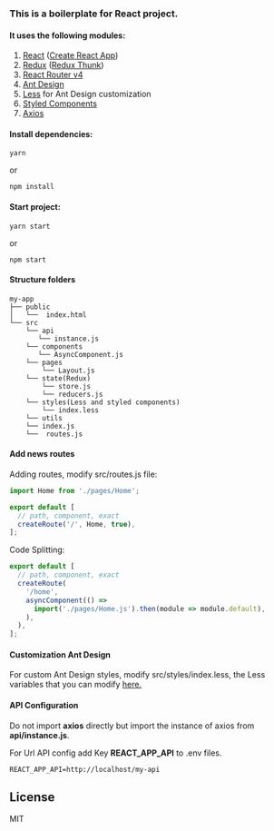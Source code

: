 ### This is a boilerplate for React project.

#### It uses the following modules:
1. [React](https://reactjs.org) ([Create React App](https://github.com/facebook/create-react-app))
2. [Redux](https://redux.js.org) ([Redux Thunk](https://github.com/gaearon/redux-thunk))
3. [React Router v4](https://reacttraining.com/react-router/)
4. [Ant Design](https://ant.design)
5. [Less](http://lesscss.org) for Ant Design customization
6. [Styled Components](https://www.styled-components.com)
7. [Axios](https://github.com/axios/axios)

#### Install dependencies:

```
yarn
```
or
```
npm install
```

#### Start project:

```
yarn start
```
or
```
npm start
```

#### Structure folders
```
my-app
├── public
│   └──  index.html
└── src
    └── api
       └── instance.js
    └── components
       └── AsyncComponent.js
    └── pages
        └── Layout.js
    └── state(Redux)
        └── store.js
        └── reducers.js
    └── styles(Less and styled components)
        └── index.less
    └── utils
    └── index.js
    └──  routes.js
```

#### Add news routes

Adding routes, modify src/routes.js file:

```javascript
import Home from './pages/Home';

export default [
  // path, component, exact
  createRoute('/', Home, true),
];
```

Code Splitting:

```javascript
export default [
  // path, component, exact
  createRoute(
    '/home',
    asyncComponent(() =>
      import('./pages/Home.js').then(module => module.default),
    ),
  ),
];
```

#### Customization Ant Design

For custom Ant Design styles, modify src/styles/index.less, the Less variables that you can modify [here.](https://github.com/ant-design/ant-design/blob/master/components/style/themes/default.less)

#### API Configuration

Do not import **axios** directly but import the instance of axios from **api/instance.js**.

For Url API config add Key **REACT_APP_API** to .env files.

```
REACT_APP_API=http://localhost/my-api
```

## License

MIT
